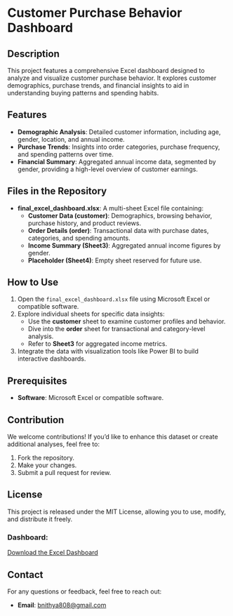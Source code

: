# Customer Purchase Behavior Dashboard

## Description
This project features a comprehensive Excel dashboard designed to analyze and visualize customer purchase behavior. It explores customer demographics, purchase trends, and financial insights to aid in understanding buying patterns and spending habits.

## Features
- **Demographic Analysis**: Detailed customer information, including age, gender, location, and annual income.
- **Purchase Trends**: Insights into order categories, purchase frequency, and spending patterns over time.
- **Financial Summary**: Aggregated annual income data, segmented by gender, providing a high-level overview of customer earnings.

## Files in the Repository
- **final_excel_dashboard.xlsx**: A multi-sheet Excel file containing:
  - **Customer Data (customer)**: Demographics, browsing behavior, purchase history, and product reviews.
  - **Order Details (order)**: Transactional data with purchase dates, categories, and spending amounts.
  - **Income Summary (Sheet3)**: Aggregated annual income figures by gender.
  - **Placeholder (Sheet4)**: Empty sheet reserved for future use.

## How to Use
1. Open the `final_excel_dashboard.xlsx` file using Microsoft Excel or compatible software.
2. Explore individual sheets for specific data insights:
   - Use the **customer** sheet to examine customer profiles and behavior.
   - Dive into the **order** sheet for transactional and category-level analysis.
   - Refer to **Sheet3** for aggregated income metrics.
3. Integrate the data with visualization tools like Power BI to build interactive dashboards.

## Prerequisites
- **Software**: Microsoft Excel or compatible software.

## Contribution
We welcome contributions! If you’d like to enhance this dataset or create additional analyses, feel free to:
1. Fork the repository.
2. Make your changes.
3. Submit a pull request for review.

## License
This project is released under the MIT License, allowing you to use, modify, and distribute it freely.

### Dashboard:  
[Download the Excel Dashboard](https://github.com/nithyashakthi/Customer-Purchase-Behaviour-Dashbaord/final_excel_dashboard.xlsx)

## Contact
For any questions or feedback, feel free to reach out:
- **Email**: bnithya808@gmail.com

